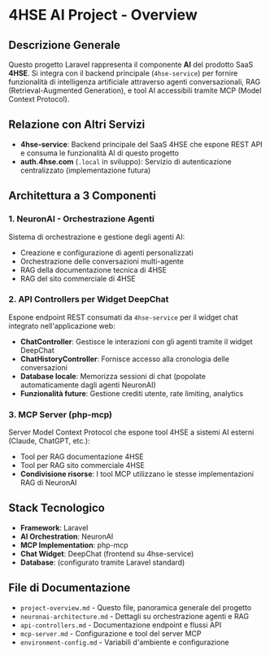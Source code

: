 # 4HSE AI Project - Overview

## Descrizione Generale

Questo progetto Laravel rappresenta il componente **AI** del prodotto SaaS **4HSE**. Si integra con il backend principale (`4hse-service`) per fornire funzionalità di intelligenza artificiale attraverso agenti conversazionali, RAG (Retrieval-Augmented Generation), e tool AI accessibili tramite MCP (Model Context Protocol).

## Relazione con Altri Servizi

- **4hse-service**: Backend principale del SaaS 4HSE che espone REST API e consuma le funzionalità AI di questo progetto
- **auth.4hse.com** (`.local` in sviluppo): Servizio di autenticazione centralizzato (implementazione futura)

## Architettura a 3 Componenti

### 1. NeuronAI - Orchestrazione Agenti
Sistema di orchestrazione e gestione degli agenti AI:
- Creazione e configurazione di agenti personalizzati
- Orchestrazione delle conversazioni multi-agente
- RAG della documentazione tecnica di 4HSE
- RAG del sito commerciale di 4HSE

### 2. API Controllers per Widget DeepChat
Espone endpoint REST consumati da `4hse-service` per il widget chat integrato nell'applicazione web:
- **ChatController**: Gestisce le interazioni con gli agenti tramite il widget DeepChat
- **ChatHistoryController**: Fornisce accesso alla cronologia delle conversazioni
- **Database locale**: Memorizza sessioni di chat (popolate automaticamente dagli agenti NeuronAI)
- **Funzionalità future**: Gestione crediti utente, rate limiting, analytics

### 3. MCP Server (php-mcp)
Server Model Context Protocol che espone tool 4HSE a sistemi AI esterni (Claude, ChatGPT, etc.):
- Tool per RAG documentazione 4HSE
- Tool per RAG sito commerciale 4HSE
- **Condivisione risorse**: I tool MCP utilizzano le stesse implementazioni RAG di NeuronAI

## Stack Tecnologico

- **Framework**: Laravel
- **AI Orchestration**: NeuronAI
- **MCP Implementation**: php-mcp
- **Chat Widget**: DeepChat (frontend su 4hse-service)
- **Database**: (configurato tramite Laravel standard)

## File di Documentazione

- `project-overview.md` - Questo file, panoramica generale del progetto
- `neuronai-architecture.md` - Dettagli su orchestrazione agenti e RAG
- `api-controllers.md` - Documentazione endpoint e flussi API
- `mcp-server.md` - Configurazione e tool del server MCP
- `environment-config.md` - Variabili d'ambiente e configurazione
